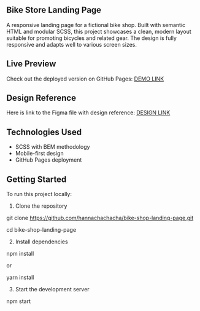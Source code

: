 ## Bike Store Landing Page

A responsive landing page for a fictional bike shop. Built with semantic HTML and modular SCSS, this project showcases a clean, modern layout suitable for promoting bicycles and related gear. The design is fully responsive and adapts well to various screen sizes.

## Live Preview

Check out the deployed version on GitHub Pages: [DEMO LINK](https://hannachachacha.github.io/bike-shop-landing-page/)

## Design Reference

Here is link to the Figma file with design reference: [DESIGN LINK](https://www.figma.com/file/NZQAIydtHo5QkINyGLHNcq/BIKE-New-Version?node-id=0%3A1)

## Technologies Used

- SCSS with BEM methodology
- Mobile-first design
- GitHub Pages deployment

## Getting Started

To run this project locally:

1. Clone the repository
   
git clone https://github.com/hannachachacha/bike-shop-landing-page.git

cd bike-shop-landing-page

2. Install dependencies
   
npm install

or

yarn install

3. Start the development server
   
npm start

